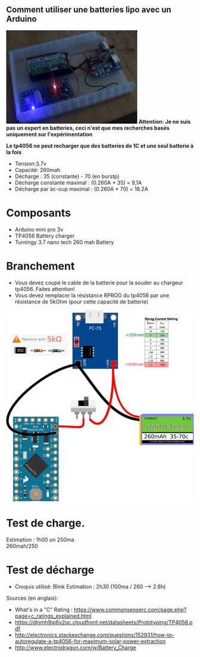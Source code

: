 Comment utiliser une batteries lipo avec un Arduino
---------------------------------------
![Lipo batteries and arduino mini pro 3v Photo](https://github.com/pigetArduino/lipoArduino/raw/master/doc/lipo_arduino_photo.jpg)
**Attention: Je ne suis pas un expert en batteries, ceci n'est que mes recherches basés uniquement sur l'expérimentation**

**Le tp4056 ne peut recharger que des batteries de 1C et une seul batterie à la fois**

* Tension:3.7v    
* Capacité: 260mah    
* Décharge : 35 (constante) - 70 (en burstp)   
* Décharge constante maximal : (0.260A * 35) = 9,1A
* Décharge par àc-oup maximal : (0.260A * 70) = 18.2A

# Composants
* Arduino mini pro 3v
* TP4056 Battery charger
* Turningy 3.7 nano tech 260 mah Battery

# Branchement
* Vous devez coupé le cable de la batterie pour la souder au chargeur tp4056. Faites attention!
* Vous devez remplacer la résistance RPROG du tp4056 par une résistance de 5kOhm (pour cette capacité de batterie)
 
![Lipo batteries et arduino mini pro 3v](https://github.com/pigetArduino/lipoArduino/raw/master/doc/lipo_arduino_wiring.png)

# Test de charge.
Estimation : 1h00 on 250ma   
260mah/250    

# Test de décharge
* Croquis utilisé: Blink
Estimation : 2h30 (100ma / 260 --> 2.6h)

Sources (en anglais):    
* What's in a "C" Rating : https://www.commonsenserc.com/page.php?page=c_ratings_explained.html   
* https://dlnmh9ip6v2uc.cloudfront.net/datasheets/Prototyping/TP4056.pdf
* http://electronics.stackexchange.com/questions/152931/how-to-autoregulate-a-tp4056-for-maximum-solar-power-extraction
* http://www.electrodragon.com/w/Battery_Charge

